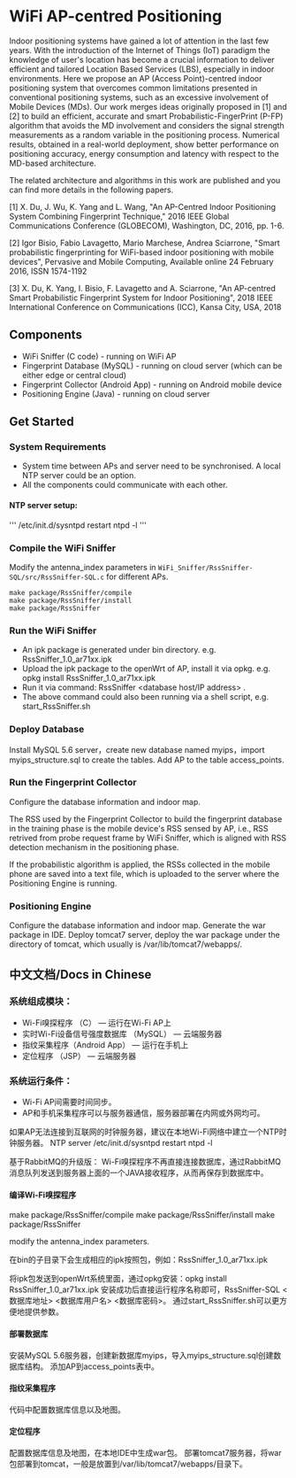 # WiFi AP-centred Positioning
Indoor positioning systems have gained a lot of attention in the last few years. With the introduction of the Internet of Things (IoT) paradigm the knowledge of user's location has become a crucial information to deliver efficient and tailored Location Based Services (LBS), especially in indoor environments. Here we propose an AP (Access Point)-centred indoor positioning system that overcomes common limitations presented in conventional positioning systems, such as an excessive involvement of Mobile Devices (MDs). Our work merges ideas originally proposed in [1] and [2] to build an efficient, accurate and smart Probabilistic-FingerPrint (P-FP) algorithm that avoids the MD involvement and considers the signal strength measurements as a random variable in the positioning process. Numerical results, obtained in a real-world deployment, show better performance on positioning accuracy, energy consumption and latency with respect to the MD-based architecture.

The related architecture and algorithms in this work are published and you can find more details in the following papers.

[1] X. Du, J. Wu, K. Yang and L. Wang, "An AP-Centred Indoor Positioning System Combining Fingerprint Technique," 2016 IEEE Global Communications Conference (GLOBECOM), Washington, DC, 2016, pp. 1-6.

[2] Igor Bisio, Fabio Lavagetto, Mario Marchese, Andrea Sciarrone, "Smart probabilistic fingerprinting for WiFi-based indoor positioning with mobile devices", Pervasive and Mobile Computing, Available online 24 February 2016, ISSN 1574-1192

[3] X. Du, K. Yang, I. Bisio, F. Lavagetto and A. Sciarrone, "An AP-centred Smart Probabilistic Fingerprint System for Indoor Positioning", 2018 IEEE International Conference on Communications (ICC), Kansa City, USA, 2018

## Components
* WiFi Sniffer (C code) - running on WiFi AP
* Fingerprint Database (MySQL) - running on cloud server (which can be either edge or central cloud)
* Fingerprint Collector (Android App) - running on Android mobile device
* Positioning Engine (Java) - running on cloud server

## Get Started
### System Requirements
- System time between APs and server need to be synchronised. A local NTP server could be an option.
- All the components could communicate with each other.

#### NTP server setup:
'''
/etc/init.d/sysntpd restart
ntpd -l
'''

### Compile the WiFi Sniffer
Modify the antenna_index parameters in `WiFi_Sniffer/RssSniffer-SQL/src/RssSniffer-SQL.c` for different APs.

    make package/RssSniffer/compile
    make package/RssSniffer/install
    make package/RssSniffer

### Run the WiFi Sniffer
- An ipk package is generated under bin directory. e.g. RssSniffer_1.0_ar71xx.ipk
- Upload the ipk package to the openWrt of AP, install it via opkg. e.g. opkg install RssSniffer_1.0_ar71xx.ipk
- Run it via command: RssSniffer <database host/IP address> <database username> <database password>.
- The above command could also been running via a shell script, e.g. start_RssSniffer.sh

### Deploy Database
Install MySQL 5.6 server，create new database named myips，import myips_structure.sql to create the tables.
Add AP to the table access_points.

### Run the Fingerprint Collector
Configure the database information and indoor map.

The RSS used by the Fingerprint Collector to build the fingerprint database in the training phase is the mobile device's RSS sensed by AP, i.e., RSS retrived from probe request frame by WiFi Sniffer, which is aligned with RSS detection mechanism in the positioning phase.

If the probabilistic algorithm is applied, the RSSs collected in the mobile phone are saved into a text file, which is uploaded to the server where the Positioning Engine is running.

### Positioning Engine
Configure the database information and indoor map.
Generate the war package in IDE.
Deploy tomcat7 server, deploy the war package under the directory of tomcat, which usually is /var/lib/tomcat7/webapps/.


## 中文文档/Docs in Chinese

### 系统组成模块：    
* Wi-Fi嗅探程序 （C） — 运行在Wi-Fi AP上
* 实时Wi-Fi设备信号强度数据库 （MySQL） — 云端服务器
* 指纹采集程序（Android App） — 运行在手机上
* 定位程序 （JSP） — 云端服务器

### 系统运行条件：
* Wi-Fi AP间需要时间同步。
* AP和手机采集程序可以与服务器通信，服务器部署在内网或外网均可。

如果AP无法连接到互联网的时钟服务器，建议在本地Wi-Fi网络中建立一个NTP时钟服务器。
NTP server
/etc/init.d/sysntpd restart
ntpd -l

基于RabbitMQ的升级版：
    Wi-Fi嗅探程序不再直接连接数据库，通过RabbitMQ消息队列发送到服务器上面的一个JAVA接收程序，从而再保存到数据库中。

#### 编译Wi-Fi嗅探程序
make package/RssSniffer/compile
make package/RssSniffer/install
make package/RssSniffer

modify the antenna_index parameters.

在bin的子目录下会生成相应的ipk按照包，例如：RssSniffer_1.0_ar71xx.ipk

将ipk包发送到openWrt系统里面，通过opkg安装：opkg install RssSniffer_1.0_ar71xx.ipk
安装成功后直接运行程序名称即可，RssSniffer-SQL <数据库地址> <数据库用户名> <数据库密码>。
通过start_RssSniffer.sh可以更方便地提供参数。

#### 部署数据库
安装MySQL 5.6服务器，创建新数据库myips，导入myips_structure.sql创建数据库结构。
添加AP到access_points表中。

#### 指纹采集程序
代码中配置数据库信息以及地图。

#### 定位程序
配置数据库信息及地图，在本地IDE中生成war包。
部署tomcat7服务器，将war包部署到tomcat，一般是放置到/var/lib/tomcat7/webapps/目录下。
